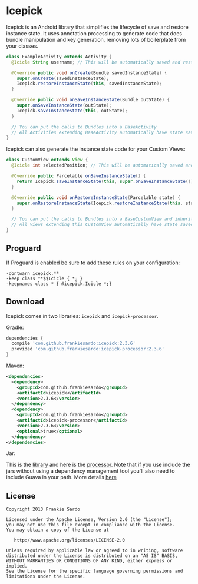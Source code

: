 Icepick
============

Icepick is an Android library that simplifies the lifecycle of save and restore instance state.
It uses annotation processing to generate code that does bundle manipulation and key generation, removing lots of boilerplate from your classes.

```java
class ExampleActivity extends Activity {
  @Icicle String username; // This will be automatically saved and restored

  @Override public void onCreate(Bundle savedInstanceState) {
    super.onCreate(savedInstanceState);
    Icepick.restoreInstanceState(this, savedInstanceState);
  }

  @Override public void onSaveInstanceState(Bundle outState) {
    super.onSaveInstanceState(outState);
    Icepick.saveInstanceState(this, outState);
  }

  // You can put the calls to Bundles into a BaseActivity
  // All Activities extending BaseActivity automatically have state saved/restored
}
```

Icepick can also generate the instance state code for your Custom Views:

```java
class CustomView extends View {
  @Icicle int selectedPosition; // This will be automatically saved and restored

  @Override public Parcelable onSaveInstanceState() {
    return Icepick.saveInstanceState(this, super.onSaveInstanceState());
  }

  @Override public void onRestoreInstanceState(Parcelable state) {
    super.onRestoreInstanceState(Icepick.restoreInstanceState(this, state));
  }

  // You can put the calls to Bundles into a BaseCustomView and inherit from it
  // All Views extending this CustomView automatically have state saved/restored
}
```


Proguard
--------

If Proguard is enabled be sure to add these rules on your configuration:

```
-dontwarn icepick.**
-keep class **$$Icicle { *; }
-keepnames class * { @icepick.Icicle *;}
```

Download
--------

Icepick comes in two libraries: `icepick` and `icepick-processor`.

Gradle:

```groovy
dependencies {
  compile 'com.github.frankiesardo:icepick:2.3.6'
  provided 'com.github.frankiesardo:icepick-processor:2.3.6'
}
```

Maven:

```xml
<dependencies>
  <dependency>
    <groupId>com.github.frankiesardo</groupId>
    <artifactId>icepick</artifactId>
    <version>2.3.6</version>
  </dependency>
  <dependency>
    <groupId>com.github.frankiesardo</groupId>
    <artifactId>icepick-processor</artifactId>
    <version>2.3.6</version>
    <optional>true</optional>
  </dependency>
</dependencies>
```

Jar:

This is the [library](http://search.maven.org/remotecontent?filepath=com/github/frankiesardo/icepick/2.3.6/icepick-2.3.6.jar) and here is the [processor](http://search.maven.org/remotecontent?filepath=com/github/frankiesardo/icepick-processor/2.3.6/icepick-processor-2.3.6.jar). Note that if you use include the jars without using a dependency management tool you'll also need to include Guava in your path. More details [here](https://github.com/frankiesardo/icepick/issues/17)

License
-------

    Copyright 2013 Frankie Sardo

    Licensed under the Apache License, Version 2.0 (the "License");
    you may not use this file except in compliance with the License.
    You may obtain a copy of the License at

       http://www.apache.org/licenses/LICENSE-2.0

    Unless required by applicable law or agreed to in writing, software
    distributed under the License is distributed on an "AS IS" BASIS,
    WITHOUT WARRANTIES OR CONDITIONS OF ANY KIND, either express or implied.
    See the License for the specific language governing permissions and
    limitations under the License.
